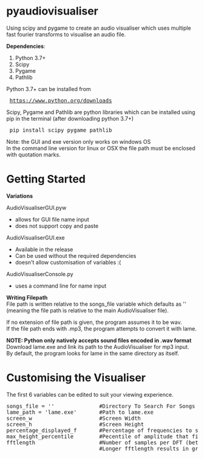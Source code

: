 # pyaudiovisualiser
Using scipy and pygame to create an audio visualiser which uses multiple fast fourier transforms to visualise an audio file.

<b>Dependencies</b>:<ol>
  <li>Python 3.7+</li>
  <li>Scipy</li>
  <li>Pygame</li>
  <li>Pathlib</li>
</ol>

Python 3.7+ can be installed from <pre> https://www.python.org/downloads </pre>

Scipy, Pygame and Pathlib are python libraries which can be installed using pip in the terminal (after downloading python 3.7+)
<pre> pip install scipy pygame pathlib</pre>

Note: the GUI and exe version only works on windows OS <br>
In the command line version for linux or OSX the file path must be enclosed with quotation marks.

# Getting Started
<b>Variations</b>

AudioVisualiserGUI.pyw
<ul>
  <li>allows for GUI file name input</li>
  <li>does not support copy and paste</li>
</ul>

AudioVisualiserGUI.exe 
<ul>
  <li>Available in the release</li>
  <li>Can be used without the required dependencies</li>
  <li>doesn't allow customisation of variables :( </li>
 </ul>
 
AudioVisualiserConsole.py
<ul>
  <li>uses a command line for name input</li>
</ul>

<b>Writing Filepath</b><br>
File path is written relative to the songs_file variable which defaults as '' (meaning the file path is relative to the main AudioVisualiser file).

If no extension of file path is given, the program assumes it to be wav.<br>
If the file path ends with .mp3, the program attempts to convert it with lame.

<b>NOTE: Python only natively accepts sound files encoded in .wav format</b><br>
Download lame.exe and link its path to the AudioVisualiser for mp3 input.<br>
By default, the program looks for lame in the same directory as itself.

# Customising the Visualiser
The first 6 variables can be edited to suit your viewing experience.
<pre>
songs_file = ''              #Directory To Search For Songs :) [the path finding is relative to this]
lame_path = 'lame.exe'       #Path to lame.exe
screen_w                     #Screen Width
screen_h                     #Screen Height
percentage_displayed_f       #Percentage of frequencies to show (Removes higher frequencies) Range = [0, 1]
max_height_percentile        #Pecentile of amplitude that fills the entire height of screen Range = (0, 100]
fftlength                    #Number of samples per DFT (better to be a power of 2) 
                             #Longer fftlength results in greater frequency resolution but worse time resolution
</pre>

